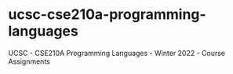 # ucsc-cse210a-programming-languages
UCSC - CSE210A Programming Languages - Winter 2022 - Course Assignments
